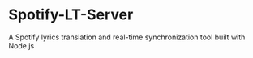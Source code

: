 # Spotify-LT-Server

A Spotify lyrics translation and real-time synchronization tool built with Node.js
